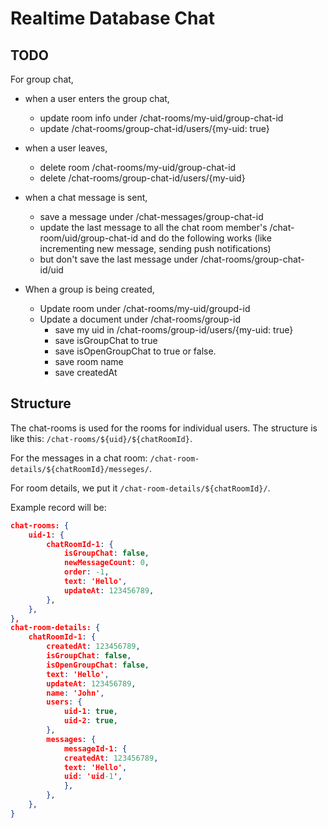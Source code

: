 # Realtime Database Chat

## TODO

For group chat,

- when a user enters the group chat,

  - update room info under /chat-rooms/my-uid/group-chat-id
  - update /chat-rooms/group-chat-id/users/{my-uid: true}

- when a user leaves,

  - delete room /chat-rooms/my-uid/group-chat-id
  - delete /chat-rooms/group-chat-id/users/{my-uid}

- when a chat message is sent,

  - save a message under /chat-messages/group-chat-id
  - update the last message to all the chat room member's /chat-room/uid/group-chat-id and do the following works (like incrementing new message, sending push notifications)
  - but don't save the last message under /chat-rooms/group-chat-id/uid

- When a group is being created,
  - Update room under /chat-rooms/my-uid/groupd-id
  - Update a document under /chat-rooms/group-id
    - save my uid in /chat-rooms/group-id/users/{my-uid: true}
    - save isGroupChat to true
    - save isOpenGroupChat to true or false.
    - save room name
    - save createdAt

## Structure

The chat-rooms is used for the rooms for individual users. The structure is like this: `/chat-rooms/${uid}/${chatRoomId}`.

For the messages in a chat room: `/chat-room-details/${chatRoomId}/messeges/`.

For room details, we put it `/chat-room-details/${chatRoomId}/`.

Example record will be:

```json
chat-rooms: {
    uid-1: {
        chatRoomId-1: {
            isGroupChat: false,
            newMessageCount: 0,
            order: -1,
            text: 'Hello',
            updateAt: 123456789,
        },
    },
},
chat-room-details: {
    chatRoomId-1: {
        createdAt: 123456789,
        isGroupChat: false,
        isOpenGroupChat: false,
        text: 'Hello',
        updateAt: 123456789,
        name: 'John',
        users: {
            uid-1: true,
            uid-2: true,
        },
        messages: {
            messageId-1: {
            createdAt: 123456789,
            text: 'Hello',
            uid: 'uid-1',
            },
        },
    },
}

```

